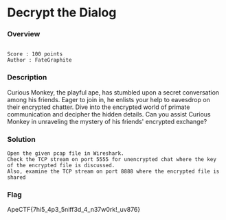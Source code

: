 # Decrypt the Dialog

### Overview
```

Score : 100 points
Author : FateGraphite

```
### Description

Curious Monkey, the playful ape, has stumbled upon a secret conversation among his friends.
Eager to join in, he enlists your help to eavesdrop on their encrypted chatter.
Dive into the encrypted world of primate communication and decipher the hidden details. 
Can you assist Curious Monkey in unraveling the mystery of his friends' encrypted exchange?

### Solution

```
Open the given pcap file in Wireshark.
Check the TCP stream on port 5555 for unencrypted chat where the key of the encrypted file is discussed.
Also, examine the TCP stream on port 8888 where the encrypted file is shared

```

### Flag
ApeCTF{7hi5_4p3_5niff3d_4_n37w0rk!_uv876}
